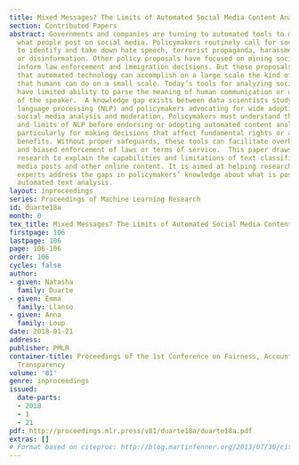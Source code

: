 ```yaml
---
title: Mixed Messages? The Limits of Automated Social Media Content Analysis
section: Contributed Papers
abstract: Governments and companies are turning to automated tools to make sense of
  what people post on social media. Policymakers routinely call for social media companies
  to identify and take down hate speech, terrorist propaganda, harassment, “fake news”
  or disinformation. Other policy proposals have focused on mining social media to
  inform law enforcement and immigration decisions. But these proposals wrongly assume
  that automated technology can accomplish on a large scale the kind of nuanced analysis
  that humans can do on a small scale. Today’s tools for analyzing social media text
  have limited ability to parse the meaning of human communication or detect the intent
  of the speaker.  A knowledge gap exists between data scientists studying natural
  language processing (NLP) and policymakers advocating for wide adoption of automated
  social media analysis and moderation. Policymakers must understand the capabilities
  and limits of NLP before endorsing or adopting automated content analysis tools,
  particularly for making decisions that affect fundamental rights or access to government
  benefits. Without proper safeguards, these tools can facilitate overbroad censorship
  and biased enforcement of laws or terms of service.  This paper draws on existing
  research to explain the capabilities and limitations of text classifiers for social
  media posts and other online content. It is aimed at helping researchers and technical
  experts address the gaps in policymakers’ knowledge about what is possible with
  automated text analysis.
layout: inproceedings
series: Proceedings of Machine Learning Research
id: duarte18a
month: 0
tex_title: Mixed Messages? The Limits of Automated Social Media Content Analysis
firstpage: 106
lastpage: 106
page: 106-106
order: 106
cycles: false
author:
- given: Natasha
  family: Duarte
- given: Emma
  family: Llanso
- given: Anna
  family: Loup
date: 2018-01-21
address: 
publisher: PMLR
container-title: Proceedings of the 1st Conference on Fairness, Accountability and
  Transparency
volume: '81'
genre: inproceedings
issued:
  date-parts:
  - 2018
  - 1
  - 21
pdf: http://proceedings.mlr.press/v81/duarte18a/duarte18a.pdf
extras: []
# Format based on citeproc: http://blog.martinfenner.org/2013/07/30/citeproc-yaml-for-bibliographies/
---
```

